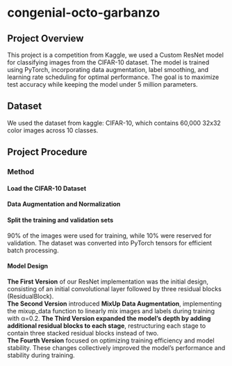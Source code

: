# congenial-octo-garbanzo
## Project Overview
This project is a competition from Kaggle, we used a Custom ResNet model for classifying images from the CIFAR-10 dataset. 
The model is trained using PyTorch, incorporating data augmentation, label smoothing, and learning rate scheduling for optimal performance. 
The goal is to maximize test accuracy while keeping the model under 5 million parameters. 

## Dataset
We used the dataset from kaggle: CIFAR-10, which contains 60,000 32x32 color images across 10 classes.
## Project Procedure
### Method
#### Load the CIFAR-10 Dataset
#### Data Augmentation and Normalization
#### Split the training and validation sets
90% of the images were used for training, while 10% were reserved for validation.
The dataset was converted into PyTorch tensors for efficient batch processing.
#### Model Design
**The First Version** of our ResNet implementation was the initial design, consisting of an initial convolutional layer followed by three residual blocks (ResidualBlock).  
**The Second Version** introduced **MixUp Data Augmentation**, implementing the mixup_data function to linearly mix images and labels during training with α=0.2. 
**The Third Version expanded the model’s depth by adding additional residual blocks to each stage**, restructuring each stage to contain three stacked residual blocks instead of two.  
**The Fourth Version** focused on optimizing training efficiency and model stability. 
These changes collectively improved the model’s performance and stability during training.
